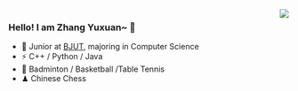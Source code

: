 <img align="right" src="https://github-readme-stats.vercel.app/api?username=zuobiao-zhou&show_icons=true&icon_color=CE1D2D&text_color=718096&bg_color=ffffff&hide_title=true" />

### Hello! I am Zhang Yuxuan~ 👋

- 🔭 Junior at [BJUT](https://www.bjut.edu.cn), majoring in Computer Science
- ⚡ C++ / Python / Java
- 🏃 Badminton / Basketball /Table Tennis 
- ♟ Chinese Chess


<!--
**zuobiao-zhou/zuobiao-zhou** is a ✨ _special_ ✨ repository because its `README.md` (this file) appears on your GitHub profile.

Here are some ideas to get you started:

- 🔭 I’m currently working on ...
- 🌱 I’m currently learning ...
- 👯 I’m looking to collaborate on ...
- 🤔 I’m looking for help with ...
- 💬 Ask me about ...
- 📫 How to reach me: ...
- 😄 Pronouns: ...
- ⚡ Fun fact: ...
-->
